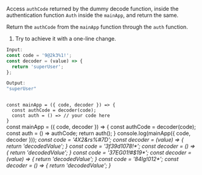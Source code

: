 Access `authCode` returned by the dummy decode function, inside the authentication function `Auth` inside the `mainApp`, and return the same.

Return the `authCode` from the `mainApp` function through the `auth` function.

1. Try to achieve it with a one-line change.

```js
Input:
const code = '9@2k3%1!';
const decoder = (value) => {
  return 'superUser';
};

Output:
"superUser"
```
<codeblock language="javascript" type="exercise" testMode="multipleInput">
<code>
const mainApp = ({ code, decoder }) => {
  const authCode = decoder(code);
  const auth = () => // your code here
}
</code>

<solution>
const mainApp = ({ code, decoder }) => {
  const authCode = decoder(code);
  const auth = () => authCode;
  return auth();
}
</solution>

<testcases>
<caller>
console.log(mainApp({ code, decoder }));
</caller>
<testcase>
<i>
const code = '4X2&rs%#7D';
const decoder = (value) => {
  return 'decodedValue';
}
</i>
</testcase>
<testcase>
<i>
const code = '3f39d1078!*';
const decoder = () => {
  return 'decodedValue';
}
</i>
</testcase>
<testcase>
<i>
const code = '37EG01!#$19*';
const decoder = (value) => {
  return 'decodedValue';
}
</i>
</testcase>
<testcase>
<i>
const code = '84Ig!012*';
const decoder = () => {
  return 'decodedValue';
}
</i>
</testcase>
</testcases>
</codeblock>

